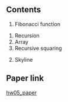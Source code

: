 ## Contents
1. Fibonacci function<br>
1) Recursion<br>
2) Array<br>
3) Recursive squaring

2. Skyline

## Paper link
[hw05_paper](https://www.dropbox.com/s/5la4encgy66murs/hw05-%EB%B3%B4%EA%B3%A0%EC%84%9C_01_201202154.pdf?dl=0)
